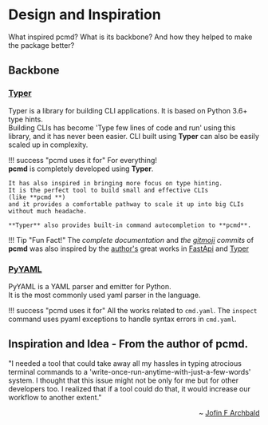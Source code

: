 # Design and Inspiration
What inspired pcmd? What is its backbone? And how they helped to make the package better? 

## Backbone
### <a href="https://typer.tiangolo.com/" class="link" target="_blank">Typer</a>
Typer is a library for building CLI applications. It is based on Python 3.6+ type hints.  
Building CLIs has become 'Type few lines of code and run' using this library, and it has never been easier.
CLI built using **Typer** can also be easily scaled up in complexity.

!!! success "pcmd uses it for"
    For everything!   
    **pcmd** is completely developed using **Typer**.  
    
    It has also inspired in bringing more focus on type hinting.
    It is the perfect tool to build small and effective CLIs  
    (like **pcmd **)
    and it provides a comfortable pathway to scale it up into big CLIs without much headache.
      
    **Typer** also provides built-in command autocompletion to **pcmd**.

!!! Tip "Fun Fact!"
    The *complete documentation* and *the <a href="https://gitmoji.dev/" class="link" target="_blank">gitmoji</a> commits* of **pcmd** was also inspired by the 
    <a target="_blank" class="link" href="https://tiangolo.com/">author's</a> 
    great works in <a href="https://fastapi.tiangolo.com/" class="link" target="_blank">FastApi</a> 
    and <a href="https://typer.tiangolo.com/" class="link" target="_blank">Typer</a>

### <a href="https://pyyaml.org/wiki/PyYAMLDocumentation" class="link" target="_blank">PyYAML</a>
PyYAML is a YAML parser and emitter for Python.  
It is the most commonly used yaml parser in the language.

!!! success "pcmd uses it for"
    All the works related to `cmd.yaml`. The `inspect` command uses pyaml exceptions to handle syntax errors in `cmd.yaml`.


## Inspiration and Idea - From the author of pcmd.

"I needed a tool that could take away all my hassles in typing atrocious terminal commands to a 'write-once-run-anytime-with-just-a-few-words' system. I thought that this issue might not be only for me but for other developers too. I realized that if a tool could do that, it would increase our workflow to another extent."  
    
<p align="right">~ <a href="https://jofin-f-archbald.herokuapp.com/" class="link" target="_blank">Jofin F Archbald</a></p>